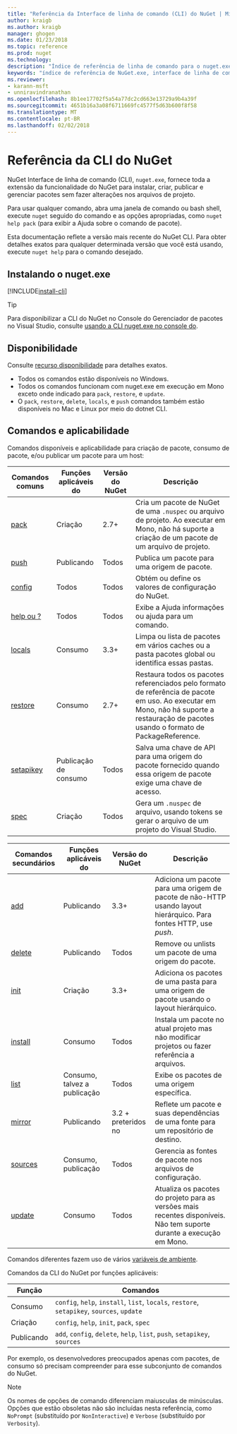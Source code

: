 ```yaml
---
title: "Referência da Interface de linha de comando (CLI) do NuGet | Microsoft Docs"
author: kraigb
ms.author: kraigb
manager: ghogen
ms.date: 01/23/2018
ms.topic: reference
ms.prod: nuget
ms.technology: 
description: "Índice de referência de linha de comando para o nuget.exe CLI"
keywords: "índice de referência de NuGet.exe, interface de linha de comando nuget.exe, nuget.exe CLI, comando nuget"
ms.reviewer:
- karann-msft
- unniravindranathan
ms.openlocfilehash: 8b1ee17702f5a54a77dc2cd663e13729a9b4a39f
ms.sourcegitcommit: 4651b16a3a08f6711669fc4577f5d63b600f8f58
ms.translationtype: MT
ms.contentlocale: pt-BR
ms.lasthandoff: 02/02/2018
---
```

# <a name="nuget-cli-reference"></a>Referência da CLI do NuGet

NuGet Interface de linha de comando (CLI), `nuget.exe`, fornece toda a extensão da funcionalidade do NuGet para instalar, criar, publicar e gerenciar pacotes sem fazer alterações nos arquivos de projeto.

Para usar qualquer comando, abra uma janela de comando ou bash shell, execute `nuget` seguido do comando e as opções apropriadas, como `nuget help pack` (para exibir a Ajuda sobre o comando de pacote).

Esta documentação reflete a versão mais recente do NuGet CLI. Para obter detalhes exatos para qualquer determinada versão que você está usando, execute `nuget help` para o comando desejado.

## <a name="installing-nugetexe"></a>Instalando o nuget.exe

[!INCLUDE[install-cli](../includes/install-cli.md)]

> [!Tip]
> Para disponibilizar a CLI do NuGet no Console do Gerenciador de pacotes no Visual Studio, consulte [usando a CLI nuget.exe no console do](package-manager-console.md#using-the-nugetexe-cli-in-the-console).

## <a name="availability"></a>Disponibilidade

Consulte [recurso disponibilidade](../install-nuget-client-tools.md#feature-availability) para detalhes exatos.

- Todos os comandos estão disponíveis no Windows.
- Todos os comandos funcionam com nuget.exe em execução em Mono exceto onde indicado para `pack`, `restore`, e `update`.
- O `pack`, `restore`, `delete`, `locals`, e `push` comandos também estão disponíveis no Mac e Linux por meio do dotnet CLI.

## <a name="commands-and-applicability"></a>Comandos e aplicabilidade

Comandos disponíveis e aplicabilidade para criação de pacote, consumo de pacote, e/ou publicar um pacote para um host:

| Comandos comuns | Funções aplicáveis do | Versão do NuGet | Descrição |
| --- | --- | --- | --- |
| [pack](cli-ref-pack.md) | Criação | 2.7+ | Cria um pacote de NuGet de uma `.nuspec` ou arquivo de projeto. Ao executar em Mono, não há suporte a criação de um pacote de um arquivo de projeto. |
| [push](cli-ref-push.md) | Publicando | Todos | Publica um pacote para uma origem de pacote. |
| [config](cli-ref-config.md) | Todos | Todos | Obtém ou define os valores de configuração do NuGet. |
| [help ou ?](cli-ref-help.md) | Todos | Todos | Exibe a Ajuda informações ou ajuda para um comando. |
| [locals](cli-ref-locals.md) | Consumo | 3.3+ | Limpa ou lista de pacotes em vários caches ou a pasta pacotes global ou identifica essas pastas. |
| [restore](cli-ref-restore.md) | Consumo | 2.7+ | Restaura todos os pacotes referenciados pelo formato de referência de pacote em uso. Ao executar em Mono, não há suporte a restauração de pacotes usando o formato de PackageReference. |
| [setapikey](cli-ref-setapikey.md) | Publicação de consumo | Todos | Salva uma chave de API para uma origem do pacote fornecido quando essa origem de pacote exige uma chave de acesso. |
| [spec](cli-ref-spec.md) | Criação | Todos | Gera um `.nuspec` de arquivo, usando tokens se gerar o arquivo de um projeto do Visual Studio. |

| Comandos secundários | Funções aplicáveis do | Versão do NuGet | Descrição |
| --- | --- | --- | --- |
| [add](cli-ref-add.md) | Publicando | 3.3+ | Adiciona um pacote para uma origem de pacote de não-HTTP usando layout hierárquico. Para fontes HTTP, use *push*. |
| [delete](cli-ref-delete.md) | Publicando | Todos | Remove ou unlists um pacote de uma origem do pacote. |
| [init](cli-ref-init.md) | Criação | 3.3+ | Adiciona os pacotes de uma pasta para uma origem de pacote usando o layout hierárquico. |
| [install](cli-ref-install.md) | Consumo | Todos | Instala um pacote no atual projeto mas não modificar projetos ou fazer referência a arquivos. |
| [list](cli-ref-list.md) | Consumo, talvez a publicação | Todos | Exibe os pacotes de uma origem específica. |
| [mirror](cli-ref-mirror.md) | Publicando | 3.2 + preteridos no | Reflete um pacote e suas dependências de uma fonte para um repositório de destino. |
| [sources](cli-ref-sources.md) | Consumo, publicação | Todos | Gerencia as fontes de pacote nos arquivos de configuração. |
| [update](cli-ref-update.md) | Consumo | Todos | Atualiza os pacotes do projeto para as versões mais recentes disponíveis. Não tem suporte durante a execução em Mono. |

Comandos diferentes fazem uso de vários [variáveis de ambiente](cli-ref-environment-variables.md).

Comandos da CLI do NuGet por funções aplicáveis:

| Função | Comandos |
| --- | --- |
| Consumo | `config`, `help`, `install`, `list`, `locals`, `restore`, `setapikey`, `sources`, `update` |
| Criação | `config`, `help`, `init`, `pack`, `spec` |
| Publicando | `add`, `config`, `delete`, `help`, `list`, `push`, `setapikey`, `sources` |

Por exemplo, os desenvolvedores preocupados apenas com pacotes, de consumo só precisam compreender para esse subconjunto de comandos do NuGet.

> [!Note]
> Os nomes de opções de comando diferenciam maiusculas de minúsculas. Opções que estão obsoletas não são incluídas nesta referência, como `NoPrompt` (substituído por `NonInteractive`) e `Verbose` (substituído por `Verbosity`).
